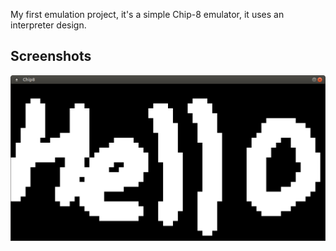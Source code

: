 My first emulation project, it's a simple Chip-8 emulator, it uses an interpreter design.

## Screenshots ##
![1](/screenshots/screenshot.png)